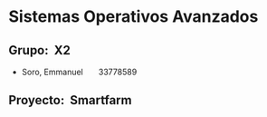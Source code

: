 # Sistemas Operativos Avanzados

## Grupo: &nbsp;X2
- Soro, Emmanuel &nbsp;&nbsp;&nbsp;&nbsp;&nbsp; 33778589

## Proyecto: &nbsp;Smartfarm
